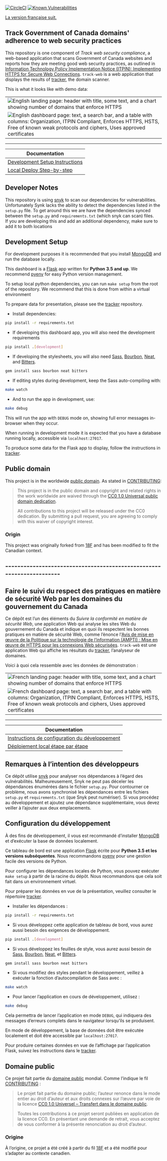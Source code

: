 [![CircleCI](https://circleci.com/gh/cds-snc/track-web.svg?style=svg)](https://circleci.com/gh/cds-snc/track-web)
[![Known Vulnerabilities](https://snyk.io/test/github/cds-snc/track-web/badge.svg)](https://snyk.io/test/github/cds-snc/track-web)

[La version française suit.](#---------------------------------------------------------------------)

## Track Government of Canada domains' adherence to web security practices

This repository is one component of _Track web security compliance_, a web-based application that scans Government of Canada websites and reports how they are meeting good web security practices, as outlined in [Information Technology Policy Implementation Notice (ITPIN): Implementing HTTPS for Secure Web Connections](https://www.canada.ca/en/treasury-board-secretariat/services/information-technology/policy-implementation-notices.html). `track-web` is a web application that displays the results of [tracker](https://github.com/cds-snc/tracker), the domain scanner.

This is what it looks like with demo data:

|         | 
|---------|
|![English landing page: header with title, some text, and a chart showing number of domains that enforce HTTPS](/docs/img/en-landing.png)  |  
|![English dashboard page: text, a search bar, and a table with columns: Organization, ITPIN Compliant, Enforces HTTPS, HSTS, Free of known weak protocols and ciphers, Uses approved certificates](/docs/img/en-dashboard.png) | 



-------

| Documentation                                           |
| ------------------------------------------------------- |
| [Development Setup Instructions](#development-setup)    |
| [Local Deploy Step-by-step](docs/en/local-instructions.md) |

## Developer Notes

This repository is using [snyk](https://snyk.io/org/cds-snc) to scan our dependencies for vulnerabilities.  
Unfortunately Synk lacks the ability to detect the dependencies listed in the `setup.py` file.
To get around this we are have the dependencies synced between the `setup.py` and `requirements.txt` (which snyk can scan) files.  
If you are developing this and add an additional dependency, make sure to add it to both locations

## Development Setup

For development purposes it is recommended that you install [MongoDB](https://www.mongodb.com/) and run the database locally.

This dashboard is a [Flask](http://flask.pocoo.org/) app written for **Python 3.5 and up**. We recommend [pyenv](https://github.com/yyuu/pyenv) for easy Python version management.

To setup local python dependencies, you can run `make setup` from the root of the repository. We recommend that this is done from within a virtual environment

To prepare data for presentation, please see the [tracker](https://github.com/cds-snc/tracker) repository.

* Install dependencies:

```bash
pip install -r requirements.txt
```

* If developing this dashboard app, you will also need the development requirements
```bash
pip install .[development]
```

* If developing the stylesheets, you will also need [Sass](http://sass-lang.com/), [Bourbon](http://bourbon.io/), [Neat](http://neat.bourbon.io/), and [Bitters](http://bitters.bourbon.io/).

```bash
gem install sass bourbon neat bitters
```

* If editing styles during development, keep the Sass auto-compiling with:

```bash
make watch
```

* And to run the app in development, use:

```bash
make debug
```

This will run the app with `DEBUG` mode on, showing full error messages in-browser when they occur.

When running in development mode it is expected that you have a database running locally, accessible via `localhost:27017`.

To produce some data for the Flask app to display, follow the instructions in [tracker](https://github.com/cds-snc/tracker).

## Public domain

This project is in the worldwide [public domain](LICENSE.md). As stated in [CONTRIBUTING](CONTRIBUTING.md):

> This project is in the public domain and copyright and related rights in the work worldwide are waived through the [CC0 1.0 Universal public domain dedication](https://creativecommons.org/publicdomain/zero/1.0/).
>
> All contributions to this project will be released under the CC0 dedication. By submitting a pull request, you are agreeing to comply with this waiver of copyright interest.

### Origin

This project was originally forked from [18F](https://github.com/18f/pulse) and has been modified to fit the Canadian context.

## ---------------------------------------------------------------------

## Faire le suivi du respect des pratiques en matière de sécurité Web par les domaines du gouvernement du Canada

Ce dépôt est l’un des éléments du _Suivre la conformité en matière de sécurité Web_, une application Web qui analyse les sites Web du gouvernement du Canada et indique en quoi ils respectent les bonnes pratiques en matière de sécurité Web, comme l’énonce l'[Avis de mise en œuvre de la Politique sur la technologie de l’information (AMPTI) : Mise en œuvre de HTTPS pour les connexions Web sécurisées](https://www.canada.ca/fr/secretariat-conseil-tresor/services/technologie-information/avis-mise-oeuvre-politique.html). `track-web` est une application Web qui affiche les résultats du  [tracker](https://github.com/cds-snc/tracker), l’analyseur de domaines.

Voici à quoi cela ressemble avec les données de démonstration :

|         |
|---------|
|![French landing page: header with title, some text, and a chart showing number of domains that enforce HTTPS](/docs/img/fr-landing.png) |
|![French dashboard page: text, a search bar, and a table with columns: Organization, ITPIN Compliant, Enforces HTTPS, HSTS, Free of known weak protocols and ciphers, Uses approved certificates](/docs/img/fr-dashboard.png) |



-------

| Documentation                                           |
| ------------------------------------------------------- |
| [Instructions de configuration du développement](#configuration-du-développement)    |
| [Déploiement local étape par étape](docs/fr/directives-locales.md) |

## Remarques à l’intention des développeurs

Ce dépôt utilise [snyk](https://snyk.io/org/cds-snc) pour analyser nos dépendances à l’égard des vulnérabilités.
Malheureusement, Snyk ne peut pas déceler les dépendances énumérées dans le fichier `setup.py`. Pour contourner ce problème, nous avons synchronisé les dépendances entre les fichiers `setup.py` et `requirements.txt` (que Snyk peut numériser).
Si vous procédez au développement et ajoutez une dépendance supplémentaire, vous devez veiller à l’ajouter aux deux emplacements.


## Configuration du développement

À des fins de développement, il vous est recommandé d’installer [MongoDB](https://www.mongodb.com/) et d’exécuter la base de données localement.

Ce tableau de bord est une application [Flask](http://flask.pocoo.org/) écrite pour **Python 3.5 et les versions subséquentes**. Nous recommandons [pyenv](https://github.com/yyuu/pyenv) pour une gestion facile des versions de Python.

Pour configurer les dépendances locales de Python, vous pouvez exécuter `make setup` à partir de la racine du dépôt. Nous recommandons que cela soit fait dans un environnement virtuel.

Pour préparer les données en vue de la présentation, veuillez consulter le répertoire  [tracker](https://github.com/cds-snc/tracker).

* Installer les dépendances :

```bash
pip install -r requirements.txt
```

* Si vous développez cette application de tableau de bord, vous aurez aussi besoin des exigences de développement.

```bash
pip install .[development]
```

* Si vous développez les feuilles de style, vous aurez aussi besoin de [Sass](http://sass-lang.com/), [Bourbon](http://bourbon.io/), [Neat](http://neat.bourbon.io/), et [Bitters](http://bitters.bourbon.io/).

```bash
gem install sass bourbon neat bitters
```

* Si vous modifiez des styles pendant le développement, veillez à exécuter la fonction d’autocompilation de Sass avec :

```bash
make watch
```

* Pour lancer l’application en cours de développement, utilisez :

```bash
make debug
```

Cela permettra de lancer l’application en mode `DEBUG`, qui indiquera des messages d’erreurs complets dans le navigateur lorsqu’ils se produisent.

En mode de développement, la base de données doit être exécutée localement et doit être accessible par `localhost:27017`.

Pour produire certaines données en vue de l’affichage par l’application Flask, suivez les instructions dans le [tracker](https://github.com/cds-snc/tracker).

## Domaine public

Ce projet fait partie du [domaine public](LICENSE.md) mondial. Comme l’indique le fil [CONTRIBUTING](CONTRIBUTING.md) :

> Le projet fait partie du domaine public; l’auteur renonce dans le mode entier au droit d’auteur et aux droits connexes sur l’œuvre par voie de la licence [CC0 1.0 Universel – Transfert dans le domaine public](https://creativecommons.org/publicdomain/zero/1.0/deed.fr).
>
> Toutes les contributions à ce projet seront publiées en application de la licence CC0. En présentant une demande de retrait, vous acceptez de vous conformer à la présente renonciation au droit d’auteur.

### Origine

À l’origine, ce projet a été créé à partir du fil [18F](https://github.com/18f/pulse) et a été modifié pour s’adapter au contexte canadien.
